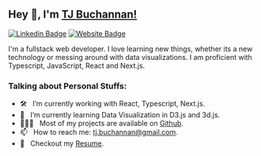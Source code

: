 <!--
**tbuchannan/tbuchannan** is a ✨ _special_ ✨ repository because its `README.md` (this file) appears on your GitHub profile.

Here are some ideas to get you started:

- 🔭 I’m currently working on ...
- 🌱 I’m currently learning ...
- 👯 I’m looking to collaborate on ...
- 🤔 I’m looking for help with ...
- 💬 Ask me about ...
- 📫 How to reach me: ...
- 😄 Pronouns: ...
- ⚡ Fun fact: ...
-->

## Hey 👋, I'm [TJ Buchannan!](https://github.com/tbuchannan/)

[![Linkedin Badge](https://img.shields.io/badge/-LinkedIn-0e76a8?style=flat-square&logo=Linkedin&logoColor=white)](https://www.linkedin.com/in/terence-buchannan/)
[![Website Badge](https://img.shields.io/badge/Website-3b5998?style=flat-square&logo=google-chrome&logoColor=white)](https://tjbuchannan.com/)



I'm a fullstack web developer. I love learning new things, whether its a new technology or messing around with data visualizations. I am proficient with Typescript, JavaScript, React and Next.js. 


### Talking about Personal Stuffs:

- 🛠️ &nbsp; I’m currently working with React, Typescript, Next.js.
- 🚀 &nbsp; I’m currently learning Data Visualization in D3.js and 3d.js.
- 👨🏻‍💻 &nbsp; Most of my projects are available on [Github](https://github.com/tbuchannan).
- 📫 &nbsp; How to reach me: tj.buchannan@gmail.com.
- 📝 &nbsp; Checkout my [Resume](https://tjbuchannan.com/assets/Resume_2023.pdf).



<!--
<div>
    <br/>
    <br/>
    <div style='display:flex; justify-content: space-between;'>
        <a style='padding-right: 8px' href="https://github.com/tbuchannan/tbuchannan">
            <img src="https://github-readme-stats-git-master-tbuchannan.vercel.app/api/pin/?username=tbuchannan&repo=tbuchannan&border_color=732639&bg_color=0D1117&title_color=C9D1D9&text_color=8B949E&icon_color=732639" />
        </a>
        <a href="https://github.com/tbuchannan/leet75">
            <img src="https://github-readme-stats-git-master-tbuchannan.vercel.app/api/pin/?username=tbuchannan&repo=leet75&border_color=732639&bg_color=0D1117&title_color=C9D1D9&text_color=8B949E&icon_color=732639" />
        </a>
    </div>
    <div style='display:flex; justify-content: space-between; margin-top: 8px;'>
        <a style='padding-right: 8px' href="https://github.com/tbuchannan/keepScrolling">
            <img src="https://github-readme-stats-git-master-tbuchannan.vercel.app/api/pin/?username=tbuchannan&repo=keepScrolling&border_color=732639&bg_color=0D1117&title_color=C9D1D9&text_color=8B949E&icon_color=732639" />
        </a>
        <a  href="https://github.com/tbuchannan/appAttack">
            <img src="https://github-readme-stats-git-master-tbuchannan.vercel.app/api/pin/?username=tbuchannan&repo=appAttack&border_color=732639&bg_color=0D1117&title_color=C9D1D9&text_color=8B949E&icon_color=732639" />
        </a>
    </div>
</div>
-->
